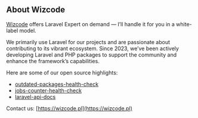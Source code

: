 ## About Wizcode

[Wizcode](https://wizcode.pl) offers Laravel Expert on demand — I’ll handle it for you in a white-label model.

We primarily use Laravel for our projects and are passionate about contributing to its vibrant ecosystem. Since 2023, we’ve been actively developing Laravel and PHP packages to support the community and enhance the framework’s capabilities.

Here are some of our open source highlights:
- [outdated-packages-health-check](https://github.com/wizcodepl/outdated-packages-health-check)
- [jobs-counter-health-check](https://github.com/wizcodepl/jobs-counter-health-check)
- [laravel-api-docs](https://github.com/wizcodepl/laravel-api-docs)

Contact us: [https://wizcode.pl](https://wizcode.pl)
